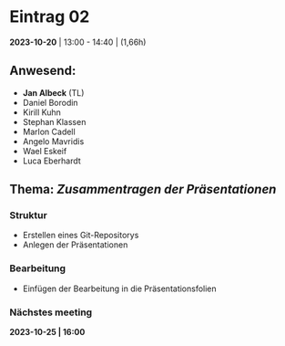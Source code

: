 # **Eintrag 02**
**2023-10-20** | 13:00 - 14:40 | (1,66h)

## **Anwesend**:

 * **Jan Albeck** (TL)
 * Daniel Borodin
 * Kirill Kuhn
 * Stephan Klassen
 * Marlon Cadell
 * Angelo Mavridis
 * Wael Eskeif
 * Luca Eberhardt

## **Thema**: *Zusammentragen der Präsentationen*

### Struktur

 * Erstellen eines Git-Repositorys
 * Anlegen der Präsentationen

### Bearbeitung

 * Einfügen der Bearbeitung in die Präsentationsfolien

### Nächstes meeting

**2023-10-25 | 16:00**
